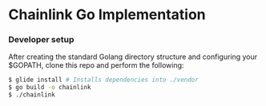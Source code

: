 # Chainlink Go Implementation

### Developer setup

After creating the standard Golang directory structure and configuring your $GOPATH, clone this repo and perform the following:

```bash
$ glide install # Installs dependencies into ./vendor
$ go build -o chainlink
$ ./chainlink
```
